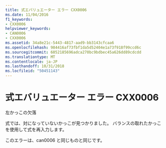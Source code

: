 ```yaml
---
title: 式エバリュエーター エラー CXX0006
ms.date: 11/04/2016
f1_keywords:
- CXX0006
helpviewer_keywords:
- CAN0006
- CXX0006
ms.assetid: 34a8e21c-5443-4817-aad9-bb3143cfcaa6
ms.openlocfilehash: 984416af73fbf1da5d52404e1a73f918f99ccd6c
ms.sourcegitcommit: 6052185696adca270bc9bdbec45a626dd89cdcdd
ms.translationtype: MT
ms.contentlocale: ja-JP
ms.lasthandoff: 10/31/2018
ms.locfileid: "50451143"
---
```

# <a name="expression-evaluator-error-cxx0006"></a>式エバリュエーター エラー CXX0006

左かっこの欠落

式では、対になっていないかっこが見つかりました。 バランスの取れたかっこを使用して式を再入力します。

このエラーは、can0006 と同じものと同じです。
